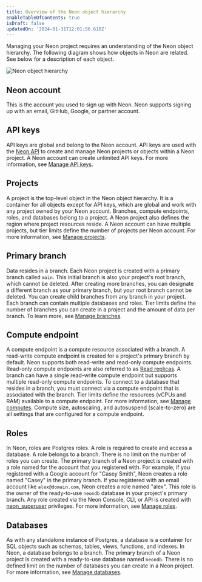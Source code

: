```yaml
---
title: Overview of the Neon object hierarchy
enableTableOfContents: true
isDraft: false
updatedOn: '2024-01-31T12:01:56.610Z'
---
```


Managing your Neon project requires an understanding of the Neon object hierarchy. The following diagram shows how objects in Neon are related. See below for a description of each object.

![Neon object hierarchy](/docs/manage/neon_object_hierarchy.jpg)

## Neon account

This is the account you used to sign up with Neon. Neon supports signing up with an email, GitHub, Google, or partner account.

## API keys

API keys are global and belong to the Neon account. API keys are used with the [Neon API](https://api-docs.neon.tech/reference/getting-started-with-neon-api) to create and manage Neon projects or objects within a Neon project. A Neon account can create unlimited API keys. For more information, see [Manage API keys](/docs/manage/api-keys).

## Projects

A project is the top-level object in the Neon object hierarchy. It is a container for all objects except for API keys, which are global and work with any project owned by your Neon account. Branches, compute endpoints, roles, and databases belong to a project. A Neon project also defines the region where project resources reside. A Neon account can have multiple projects, but tier limits define the number of projects per Neon account. For more information, see [Manage projects](/docs/manage/projects).

## Primary branch

Data resides in a branch. Each Neon project is created with a primary branch called `main`. This initial branch is also your project's root branch, which cannot be deleted. After creating more branches, you can designate a different branch as your primary branch, but your root branch cannot be deleted. You can create child branches from any branch in your project. Each branch can contain multiple databases and roles. Tier limits define the number of branches you can create in a project and the amount of data per branch. To learn more, see [Manage branches](/docs/manage/branches).

## Compute endpoint

A compute endpoint is a compute resource associated with a branch. A read-write compute endpoint is created for a project's primary branch by default. Neon supports both read-write and read-only compute endpoints. Read-only compute endpoints are also referred to as [Read replicas](/docs/introduction/read-replicas). A branch can have a single read-write compute endpoint but supports multiple read-only compute endpoints. To connect to a database that resides in a branch, you must connect via a compute endpoint that is associated with the branch. Tier limits define the resources (vCPUs and RAM) available to a compute endpoint. For more information, see [Manage computes](/docs/manage/endpoints). Compute size, autoscaling, and autosuspend (scale-to-zero) are all settings that are configured for a compute endpoint.

## Roles

In Neon, roles are Postgres roles. A role is required to create and access a database. A role belongs to a branch. There is no limit on the number of roles you can create. The primary branch of a Neon project is created with a role named for the account that you registered with. For example, if you registered with a Google account for "Casey Smith", Neon creates a role named "Casey" in the primary branch. If you registered with an email account like `alex@domain.com`, Neon creates a role named "alex". This role is the owner of the ready-to-use `neondb` database in your project's primary branch. Any role created via the Neon Console, CLI, or API is created with [neon_superuser](/docs/manage/roles#the-neonsuperuser-role) privileges. For more information, see [Manage roles](/docs/manage/roles).

## Databases

As with any standalone instance of Postgres, a database is a container for SQL objects such as schemas, tables, views, functions, and indexes. In Neon, a database belongs to a branch. The primary branch of a Neon project is created with a ready-to-use database named `neondb`. There is no defined limit on the number of databases you can create in a Neon project. For more information, see [Manage databases](/docs/manage/databases).
